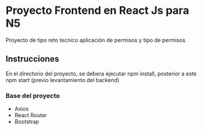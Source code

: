 # Proyecto Frontend en React Js para N5 

Proyecto de tipo reto tecnico aplicación de permisos y tipo de permisos

## Instrucciones

En el directorio del proyecto, se debera ejecutar npm install, posterior a este npm start (previo levantamiento del backend)

### Base del proyecto

- Axios
- React Router
- Bootstrap

